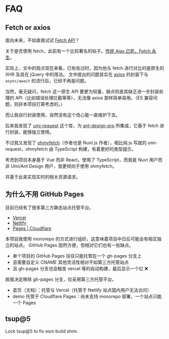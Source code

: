 # FAQ

## Fetch or axios

面向未来，不如直接试试 [Fetch API](https://developer.mozilla.org/zh-CN/docs/Web/API/Fetch_API)？

关于是否使用 fetch，此前有一个比较著名的帖子。[传统 Ajax 已死，Fetch 永生](https://github.com/camsong/blog/issues/2)。

实际上，文中的观点现在来看，已有些过时，因为他与 fetch 进行对比的是原生的 XHR 及其在 jQuery 中的用法。
文中提出的问题其实在 [axios](https://github.com/axios/axios) 的封装下与 `async/await` 的流行后，已经不再是问题。

当然，毫无疑问，fetch 这一原生 API 要更为轻量，缺点则是其缺乏进一步封装处理的 API（比如错误处理拦截等等），无法像 axios 那样简单易用。（ES 兼容问题，则非本项目打算考虑的。）

而让我自行封装使用，自然没有这个信心能一直维护下去。

后来我发现了 [umi-request](https://github.com/umijs/umi-request) 这个库，为 [ant-design-pro](https://github.com/ant-design/ant-design-pro/) 所集成，它基于 fetch 进行封装，能够独立使用。

不过我又发现了 [ohmyfetch](https://github.com/unjs/ohmyfetch)（作者也是 Nuxt.js 作者），相比纯 js 写就的 umi-request，ohmyfetch 由 TypeScript 构建，有着更好的类型提示。

考虑到项目本身基于 Vue 而非 React，使用了 TypeScript，而我是 Nuxt 用户而非 Umi/Ant Design 用户，我更倾向于使用 ohmyfetch。

并基于此来实现实时的相关资源请求。

## 为什么不用 GitHub Pages

目前已经有了很多第三方静态站点托管平台。

- [Vercel](https://vercel.com/)
- [Netlify](https://www.netlify.com/)
- [Pages | Cloudflare](https://pages.cloudflare.com/)

本项目我使用 monorepo 的方式进行组织，这意味着项目中日后可能会有相互独立的站点。
GitHub Pages 固然方便，但相对它们也有一些缺点。

- 单个项目的 GitHub Pages 往往只能托管在一个 gh-pages 分支上
- 且需要自定义 CNAME 其他灵活性相对不如第三方托管站点
- 且 gh-pages 分支也会触发 vercel 等的自动构建，最后显示一个红 ❌

故我决定移除 gh-pages 分支，仅采用第三方托管平台。

- 首页（文档）：托管与 Vercel（托管于 Netlify 站点国内用户无法访问）
- demo 托管于 Cloudflare Pages：尚未支持 monorepo 部署，一个站点只能一个 Pages

## tsup@5

Lock tsup@5 to fix esm build shim.
